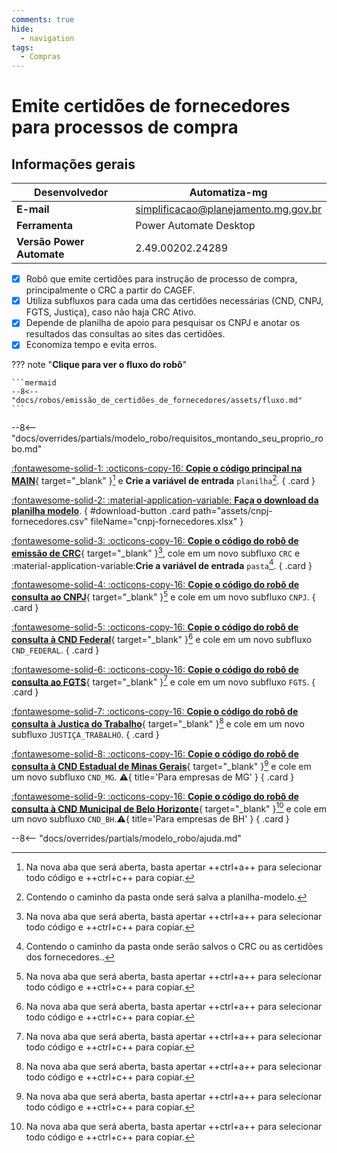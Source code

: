 ```yaml
---
comments: true
hide:
  - navigation
tags:
  - Compras
---
```


# Emite certidões de fornecedores para processos de compra


## Informações gerais

| **Desenvolvedor**| Automatiza-mg  |
| ----------- | ------------------------------------ |
| **E-mail**       | simplificacao@planejamento.mg.gov.br|
| **Ferramenta**    | Power Automate Desktop |
| **Versão Power Automate**    | 2.49.00202.24289 |

- [x] Robô que emite certidões para instrução de processo de compra, principalmente o CRC a partir do CAGEF.
- [x] Utiliza subfluxos para cada uma das certidões necessárias (CND, CNPJ, FGTS, Justiça), caso não haja CRC Ativo.
- [x] Depende de planilha de apoio para pesquisar os CNPJ e anotar os resultados das consultas ao sites das certidões.
- [x] Economiza tempo e evita erros.

??? note "**Clique para ver o fluxo do robô**"

    ```mermaid
    --8<-- "docs/robos/emissão_de_certidões_de_fornecedores/assets/fluxo.md"
    ```

--8<-- "docs/overrides/partials/modelo_robo/requisitos_montando_seu_proprio_robo.md"

<div class="grid" markdown>

[:fontawesome-solid-1: :octicons-copy-16: __Copie o código principal na MAIN__](https://raw.githubusercontent.com/automatiza-mg/biblioteca-de-robos/refs/heads/main/robos/site/certidoes-fornecedores-main.txt){ target="_blank" }[^1] e __Crie a variável de entrada__ `planilha`[^2].
{ .card }

[:fontawesome-solid-2: :material-application-variable: __Faça o download da planilha modelo__](javascript:void(0);).
{ #download-button .card path="assets/cnpj-fornecedores.csv" fileName="cnpj-fornecedores.xlsx" }


[:fontawesome-solid-3: :octicons-copy-16: __Copie o código do robô de emissão de CRC__](https://raw.githubusercontent.com/automatiza-mg/biblioteca-de-robos/refs/heads/main/robos/site/crc-cagef.txt){ target="_blank" }[^1], cole em um novo subfluxo `CRC` e :material-application-variable:__Crie a variável de entrada__ `pasta`[^3].
{ .card }

[:fontawesome-solid-4: :octicons-copy-16: __Copie o código do robô de consulta ao CNPJ__](){ target="_blank" }[^1] e cole em um novo subfluxo `CNPJ`.
{ .card }

[:fontawesome-solid-5: :octicons-copy-16: __Copie o código do robô de consulta à CND Federal__](https://raw.githubusercontent.com/automatiza-mg/biblioteca-de-robos/refs/heads/main/robos/site/cnd-federal.txt){ target="_blank" }[^1] e cole em um novo subfluxo `CND_FEDERAL`.
{ .card }

[:fontawesome-solid-6: :octicons-copy-16: __Copie o código do robô de consulta ao FGTS__](){ target="_blank" }[^1] e cole em um novo subfluxo `FGTS`.
{ .card }

[:fontawesome-solid-7: :octicons-copy-16: __Copie o código do robô de consulta à Justiça do Trabalho__](){ target="_blank" }[^1] e cole em um novo subfluxo `JUSTIÇA_TRABALHO`.
{ .card }

[:fontawesome-solid-8: :octicons-copy-16: __Copie o código do robô de consulta à CND Estadual de Minas Gerais__](){ target="_blank" }[^1] e cole em um novo subfluxo `CND_MG`. :warning:{ title='Para empresas de MG' }
{ .card }

[:fontawesome-solid-9: :octicons-copy-16: __Copie o código do robô de consulta à CND Municipal de Belo Horizonte__](https://raw.githubusercontent.com/automatiza-mg/biblioteca-de-robos/refs/heads/main/robos/site/cnd-pbh.txt){ target="_blank" }[^1] e cole em um novo subfluxo `CND_BH`.:warning:{ title='Para empresas de BH' }
{ .card }

</div>

--8<-- "docs/overrides/partials/modelo_robo/ajuda.md"

[^1]: Na nova aba que será aberta, basta apertar ++ctrl+a++ para selecionar todo código e ++ctrl+c++ para copiar.
[^2]: Contendo o caminho da pasta onde será salva a planilha-modelo.
[^3]: Contendo o caminho da pasta onde serão salvos o CRC ou as certidões dos fornecedores..

